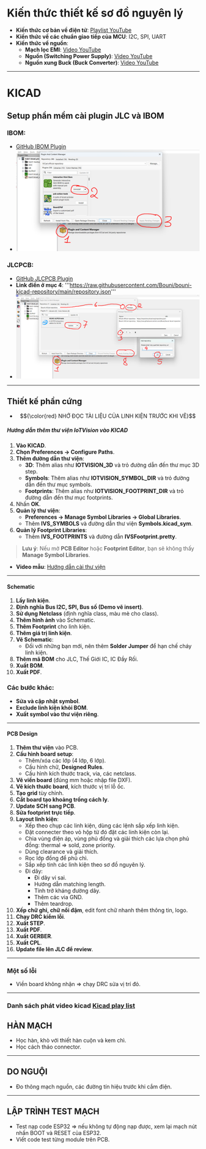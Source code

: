 # Kiến thức thiết kế sơ đồ nguyên lý

- **Kiến thức cơ bản về điện tử**: [Playlist YouTube](https://www.youtube.com/playlist?list=PLGs3LoDo-2kOWhcLkcdEZovVq_vuPsPHr)
- **Kiến thức về các chuẩn giao tiếp của MCU**: I2C, SPI, UART
- **Kiến thức về nguồn**:
  - **Mạch lọc EMI**: [Video YouTube](https://www.youtube.com/watch?v=QAZo9xbiflQ&t=97s)
  - **Nguồn (Switching Power Supply)**: [Video YouTube](https://www.youtube.com/watch?v=2N_T7VFymFg)
  - **Nguồn xung Buck (Buck Converter)**: [Video YouTube](https://www.youtube.com/watch?v=W6NOV6b8kxs)

---

# KICAD

## Setup phần mềm cài plugin JLC và IBOM

### IBOM:
- [GitHub IBOM Plugin](https://github.com/openscopeproject/InteractiveHtmlBom)
- ![IBOM Plugin](https://github.com/nguyentrungthao/kicad_example/blob/main/Document/install_IBOM.png?raw=true)

### JLCPCB:
- [GitHub JLCPCB Plugin](https://github.com/Bouni/kicad-jlcpcb-tools)
- **Link điền ở mục 4**: '''https://raw.githubusercontent.com/Bouni/bouni-kicad-repository/main/repository.json'''
- ![JLCPCB Plugin](https://github.com/nguyentrungthao/kicad_example/blob/main/Document/install_JLC.png?raw=true)

---

## Thiết kế phần cứng 
- $${\color{red} NHỚ ĐỌC TÀI LIỆU CỦA LINH KIỆN TRƯỚC KHI VẼ}$$

##### Hướng dẫn thêm thư viện IoTVision vào KICAD

1. **Vào KICAD**.
2. **Chọn Preferences → Configure Paths**.
3. **Thêm đường dẫn thư viện**:
    - **3D**: Thêm alias như **IOTVISION_3D** và trỏ đường dẫn đến thư mục 3D step.
    - **Symbols**: Thêm alias như **IOTVISION_SYMBOL_DIR** và trỏ đường dẫn đến thư mục symbols.
    - **Footprints**: Thêm alias như **IOTVISION_FOOTPRINT_DIR** và trỏ đường dẫn đến thư mục footprints.
4. Nhấn **OK**.
5. **Quản lý thư viện**:
    - **Preferences → Manage Symbol Libraries → Global Libraries**.
    - Thêm **IVS_SYMBOLS** và đường dẫn thư viện **Symbols.kicad_sym**.
6. **Quản lý Footprint Libraries**:
    - Thêm **IVS_FOOTPRINTS** và đường dẫn **IVSFootprint.pretty**.

> **Lưu ý**: Nếu mở **PCB Editor** hoặc **Footprint Editor**, bạn sẽ không thấy **Manage Symbol Libraries**. 

- **Video mẫu**: [Hướng dẫn cài thư viện](https://youtu.be/sz3mICmpLzM)

---
#### Schematic

1. **Lấy linh kiện**.
2. **Định nghĩa Bus I2C, SPI, Bus số (Demo vẽ insert)**.
3. **Sử dụng Netclass** (định nghĩa class, màu mè cho class).
4. **Thêm hình ảnh** vào Schematic.
5. **Thêm Footprint** cho linh kiện.
6. **Thêm giá trị linh kiện**.
7. **Vẽ Schematic**:
   - Đối với những bạn mới, nên thêm **Solder Jumper** để hạn chế cháy linh kiện.
8. **Thêm mã BOM** cho JLC, Thế Giới IC, IC Đầy Rối.
9. **Xuất BOM**.
10. **Xuất PDF**.

### Các bước khác:
- **Sửa và cập nhật symbol**.
- **Exclude linh kiện khỏi BOM**.
- **Xuất symbol vào thư viện riêng**.

---

#### PCB Design

1. **Thêm thư viện** vào PCB.
2. **Cấu hình board setup**:
   - Thêm/xóa các lớp (4 lớp, 6 lớp).
   - Cấu hình chữ, **Designed Rules**.
   - Cấu hình kích thước track, via, các netclass.
3. **Vẽ viền board** (đúng mm hoặc nhập file DXF).
4. **Vẽ kích thước board**, kích thước vị trí lỗ ốc.
5. **Tạo grid** tùy chỉnh.
6. **Cắt board tạo khoảng trống cách ly**.
7. **Update SCH sang PCB**.
8. **Sửa footprint trực tiếp**.
9. **Layout linh kiện**:
   - Xếp theo chụp các linh kiện, dùng các lệnh sắp xếp linh kiện.
   - Đặt connecter theo vỏ hộp từ đó đặt các linh kiện còn lại.
   - Chia vùng điện áp, vùng phủ đồng và giải thích các lựa chọn phủ đồng: thermal => sold, zone priority.
   - Dùng clearance và giải thích.
   - Rọc lớp đồng để phủ chì.
   - Sắp xếp tinh các linh kiện theo sơ đồ nguyên lý.
   - Đi dây:
     - Đi dây vi sai.
     - Hướng dẫn matching length.
     - Tính trở kháng đường dây.
     - Thêm các via GND.
     - Thêm teardrop.
10. **Xếp chữ ghi, chữ nổi đậm**, edit font chữ nhanh thêm thông tin, logo.
11. **Chạy DRC kiểm lỗi**.
12. **Xuất STEP**.
13. **Xuất PDF**.
14. **Xuất GERBER**.
15. **Xuất CPL**.
16. **Update file lên JLC để review**.

---

### Một số lỗi

- Viền board không nhận => chạy DRC sửa vị trí đỏ.

---
### Danh sách phát video kicad [Kicad play list](https://www.youtube.com/playlist?list=PLl72apUE_izgVsnWJDfx34R6ak8Qz5oGz) 

## HÀN MẠCH

- Học hàn, khò với thiết hàn cuộn và kem chì.
- Học cách tháo connector.

---

## DO NGUỘI

- Đo thông mạch nguồn, các đường tín hiệu trước khi cắm điện.

---

## LẬP TRÌNH TEST MẠCH

- Test nạp code ESP32 => nếu không tự động nạp được, xem lại mạch nút nhấn BOOT và RESET của ESP32.
- Viết code test từng module trên PCB.
